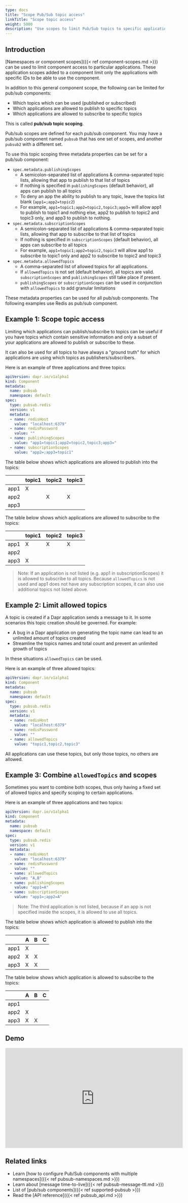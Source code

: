 ```yaml
---
type: docs
title: "Scope Pub/Sub topic access"
linkTitle: "Scope topic access"
weight: 5000
description: "Use scopes to limit Pub/Sub topics to specific applications"
---
```


## Introduction

[Namespaces or component scopes]({{< ref component-scopes.md >}}) can be used to limit component access to particular applications. These application scopes added to a component limit only the applications with specific IDs to be able to use the component.

In addition to this general component scope, the following can be limited for pub/sub components:
- Which topics which can be used (published or subscribed)
- Which applications are allowed to publish to specific topics
- Which applications are allowed to subscribe to specific topics

This is called **pub/sub topic scoping**.

Pub/sub scopes are defined for each pub/sub component.  You may have a pub/sub component named `pubsub` that has one set of scopes, and another `pubsub2` with a different set.

To use this topic scoping three metadata properties can be set for a pub/sub component:
- `spec.metadata.publishingScopes`
  - A semicolon-separated list of applications & comma-separated topic lists, allowing that app to publish to that list of topics
  - If nothing is specified in `publishingScopes` (default behavior), all apps can publish to all topics
  - To deny an app the ability to publish to any topic, leave the topics list blank (`app1=;app2=topic2`)
  - For example, `app1=topic1;app2=topic2,topic3;app3=` will allow app1 to publish to topic1 and nothing else, app2 to publish to topic2 and topic3 only, and app3 to publish to nothing.
- `spec.metadata.subscriptionScopes`
  - A semicolon-separated list of applications & comma-separated topic lists, allowing that app to subscribe to that list of topics
  - If nothing is specified in `subscriptionScopes` (default behavior), all apps can subscribe to all topics
  - For example, `app1=topic1;app2=topic2,topic3` will allow app1 to subscribe to topic1 only and app2 to subscribe to topic2 and topic3
- `spec.metadata.allowedTopics`
  - A comma-separated list of allowed topics for all applications.
  - If `allowedTopics` is not set (default behavior), all topics are valid. `subscriptionScopes` and `publishingScopes` still take place if present.
  - `publishingScopes` or `subscriptionScopes` can be used in conjunction with `allowedTopics` to add granular limitations

These metadata properties can be used for all pub/sub components. The following examples use Redis as pub/sub component.

## Example 1: Scope topic access

Limiting which applications can publish/subscribe to topics can be useful if you have topics which contain sensitive information and only a subset of your applications are allowed to publish or subscribe to these.

It can also be used for all topics to have always a "ground truth" for which applications are using which topics as publishers/subscribers.

Here is an example of three applications and three topics:
```yaml
apiVersion: dapr.io/v1alpha1
kind: Component
metadata:
  name: pubsub
  namespace: default
spec:
  type: pubsub.redis
  version: v1
  metadata:
  - name: redisHost
    value: "localhost:6379"
  - name: redisPassword
    value: ""
  - name: publishingScopes
    value: "app1=topic1;app2=topic2,topic3;app3="
  - name: subscriptionScopes
    value: "app2=;app3=topic1"
```

The table below shows which applications are allowed to publish into the topics:

|      | topic1 | topic2 | topic3 |
|------|--------|--------|--------|
| app1 | X      |        |        |
| app2 |        | X      | X      |
| app3 |        |        |        |

The table below shows which applications are allowed to subscribe to the topics:

|      | topic1 | topic2 | topic3 |
|------|--------|--------|--------|
| app1 | X      | X      | X      |
| app2 |        |        |        |
| app3 | X      |        |        |

> Note: If an application is not listed (e.g. app1 in subscriptionScopes) it is allowed to subscribe to all topics. Because `allowedTopics` is not used and app1 does not have any subscription scopes, it can also use additional topics not listed above.

## Example 2: Limit allowed topics

A topic is created if a Dapr application sends a message to it. In some scenarios this topic creation should be governed. For example:
- A bug in a Dapr application on generating the topic name can lead to an unlimited amount of topics created
- Streamline the topics names and total count and prevent an unlimited growth of topics

In these situations `allowedTopics` can be used.

Here is an example of three allowed topics:
```yaml
apiVersion: dapr.io/v1alpha1
kind: Component
metadata:
  name: pubsub
  namespace: default
spec:
  type: pubsub.redis
  version: v1
  metadata:
  - name: redisHost
    value: "localhost:6379"
  - name: redisPassword
    value: ""
  - name: allowedTopics
    value: "topic1,topic2,topic3"
```

All applications can use these topics, but only those topics, no others are allowed.

## Example 3: Combine `allowedTopics` and scopes

Sometimes you want to combine both scopes, thus only having a fixed set of allowed topics and specify scoping to certain applications.

Here is an example of three applications and two topics:
```yaml
apiVersion: dapr.io/v1alpha1
kind: Component
metadata:
  name: pubsub
  namespace: default
spec:
  type: pubsub.redis
  version: v1
  metadata:
  - name: redisHost
    value: "localhost:6379"
  - name: redisPassword
    value: ""
  - name: allowedTopics
    value: "A,B"
  - name: publishingScopes
    value: "app1=A"
  - name: subscriptionScopes
    value: "app1=;app2=A"
```

> Note: The third application is not listed, because if an app is not specified inside the scopes, it is allowed to use all topics.

The table below shows which application is allowed to publish into the topics:

|      | A | B | C |
|------|---|---|---|
| app1 | X |   |   |
| app2 | X | X |   |
| app3 | X | X |   |

The table below shows which application is allowed to subscribe to the topics:

|      | A | B | C |
|------|---|---|---|
| app1 |   |   |   |
| app2 | X |   |   |
| app3 | X | X |   |


## Demo

<div class="embed-responsive embed-responsive-16by9">
<iframe width="560" height="315" src="https://www.youtube.com/embed/7VdWBBGcbHQ?start=513" frameborder="0" allow="accelerometer; autoplay; clipboard-write; encrypted-media; gyroscope; picture-in-picture" allowfullscreen></iframe>
</div>

## Related links

- Learn [how to configure Pub/Sub components with multiple namespaces]({{< ref pubsub-namespaces.md >}})
- Learn about [message time-to-live]({{< ref pubsub-message-ttl.md >}})
- List of [pub/sub components]({{< ref supported-pubsub >}})
- Read the [API reference]({{< ref pubsub_api.md >}})